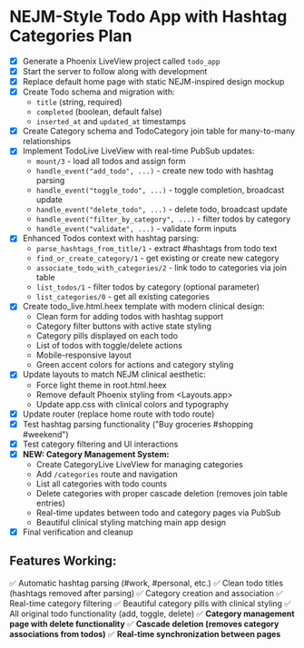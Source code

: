 # NEJM-Style Todo App with Hashtag Categories Plan

- [x] Generate a Phoenix LiveView project called `todo_app` 
- [x] Start the server to follow along with development
- [x] Replace default home page with static NEJM-inspired design mockup
- [x] Create Todo schema and migration with:
  - `title` (string, required)
  - `completed` (boolean, default false)
  - `inserted_at` and `updated_at` timestamps
- [x] Create Category schema and TodoCategory join table for many-to-many relationships
- [x] Implement TodoLive LiveView with real-time PubSub updates:
  - `mount/3` - load all todos and assign form
  - `handle_event("add_todo", ...)` - create new todo with hashtag parsing
  - `handle_event("toggle_todo", ...)` - toggle completion, broadcast update  
  - `handle_event("delete_todo", ...)` - delete todo, broadcast update
  - `handle_event("filter_by_category", ...)` - filter todos by category
  - `handle_event("validate", ...)` - validate form inputs
- [x] Enhanced Todos context with hashtag parsing:
  - `parse_hashtags_from_title/1` - extract #hashtags from todo text
  - `find_or_create_category/1` - get existing or create new category
  - `associate_todo_with_categories/2` - link todo to categories via join table
  - `list_todos/1` - filter todos by category (optional parameter)
  - `list_categories/0` - get all existing categories
- [x] Create todo_live.html.heex template with modern clinical design:
  - Clean form for adding todos with hashtag support
  - Category filter buttons with active state styling
  - Category pills displayed on each todo
  - List of todos with toggle/delete actions
  - Mobile-responsive layout
  - Green accent colors for actions and category styling
- [x] Update layouts to match NEJM clinical aesthetic:
  - Force light theme in root.html.heex
  - Remove default Phoenix styling from <Layouts.app>
  - Update app.css with clinical colors and typography
- [x] Update router (replace home route with todo route)
- [x] Test hashtag parsing functionality ("Buy groceries #shopping #weekend")
- [x] Test category filtering and UI interactions
- [x] **NEW: Category Management System:**
  - Create CategoryLive LiveView for managing categories
  - Add `/categories` route and navigation
  - List all categories with todo counts
  - Delete categories with proper cascade deletion (removes join table entries)
  - Real-time updates between todo and category pages via PubSub
  - Beautiful clinical styling matching main app design
- [x] Final verification and cleanup

## Features Working:
✅ Automatic hashtag parsing (#work, #personal, etc.)
✅ Clean todo titles (hashtags removed after parsing)
✅ Category creation and association
✅ Real-time category filtering
✅ Beautiful category pills with clinical styling
✅ All original todo functionality (add, toggle, delete)
✅ **Category management page with delete functionality**
✅ **Cascade deletion (removes category associations from todos)**
✅ **Real-time synchronization between pages**

